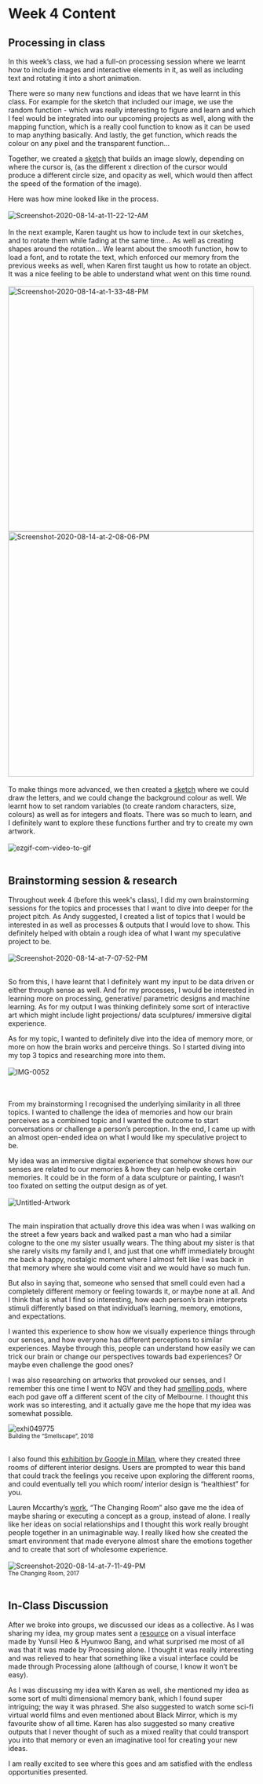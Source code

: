 # Week 4 Content

## Processing in class

In this week’s class, we had a full-on processing session where we learnt how to include images and interactive elements in it, as well as including text and rotating it into a short animation. <br />

There were so many new functions and ideas that we have learnt in this class. For example for the sketch that included our image, we use the random function - which was really interesting to figure and learn and which I feel would be integrated into our upcoming projects as well, along with the mapping function, which is a really cool function to know as it can be used to map anything basically. And lastly, the get function, which reads the colour on any pixel and the transparent function… <br />

Together, we created a [sketch](https://github.com/jinnilow/slavetoalgorithm/tree/master/Processing/photo_Jinni) that builds an image slowly, depending on where the cursor is, (as the different x direction of the cursor would produce a different circle size, and opacity as well, which would then affect the speed of the formation of the image). <br />

Here was how mine looked like in the process. <br /> 
<br /> 
<img src="https://i.ibb.co/dthcVLd/Screenshot-2020-08-14-at-11-22-12-AM.png" alt="Screenshot-2020-08-14-at-11-22-12-AM" border="0">
<br /> 
<br /> 
In the next example, Karen taught us how to include text in our sketches, and to rotate them while fading at the same time… As well as creating shapes around the rotation… We learnt about the smooth function, how to load a font, and to rotate the text, which enforced our memory from the previous weeks as well, when Karen first taught us how to rotate an object. It was a nice feeling to be able to understand what went on this time round. <br />
<br /> 
<img src="https://i.ibb.co/pvFVXvK/Screenshot-2020-08-14-at-1-33-48-PM.png" alt="Screenshot-2020-08-14-at-1-33-48-PM" border="0" width="500"/> <img src="https://i.ibb.co/McZjHc1/Screenshot-2020-08-14-at-2-08-06-PM.png" alt="Screenshot-2020-08-14-at-2-08-06-PM" border="0" width="500"/>
<br /> 
<br /> 
To make things more advanced, we then created a [sketch](https://github.com/jinnilow/slavetoalgorithm/tree/master/Processing/draw_font) where we could draw the letters, and we could change the background colour as well. We learnt how to set random variables (to create random characters, size, colours)  as well as for integers and floats. There was so much to learn, and I definitely want to explore these functions further and try to create my own artwork. <br />
<br /> 
<img src="https://i.ibb.co/L8b3rdZ/ezgif-com-video-to-gif.gif" alt="ezgif-com-video-to-gif" border="0">
<br /> 
<br /> 

## Brainstorming session & research 

Throughout week 4 (before this week's class), I did my own brainstorming sessions for the topics and processes that I want to dive into deeper for the project pitch. As Andy suggested, I created a list of topics that I would be interested in as well as processes & outputs that I would love to show. This definitely helped with obtain a rough idea of what I want my speculative project to be. <br /> 
<br /> 
<img src="https://i.ibb.co/sgkFFxp/Screenshot-2020-08-14-at-7-07-52-PM.png" alt="Screenshot-2020-08-14-at-7-07-52-PM" border="0">
<br /> <br /> 

So from this, I have learnt that I definitely want my input to be data driven or either through sense as well. And for my processes, I would be interested in learning more on processing, generative/ parametric designs and machine learning. As for my output I was thinking definitely some sort of interactive art which might include light projections/ data sculptures/ immersive digital experience. <br /> 

As for my topic, I wanted to definitely dive into the idea of memory more, or more on how the brain works and perceive things. So I started diving into my top 3 topics and researching more into them. <br /> 
<br /> 
<img src="https://i.ibb.co/GQk5y3z/IMG-0052.jpg" alt="IMG-0052" border="0">
<br />  
<br /> 

From my brainstorming I recognised the underlying similarity in all three topics. I wanted to challenge the idea of memories and how our brain perceives as a combined topic and I wanted the outcome to start conversations or challenge a person’s perception. In the end, I came up with an almost open-ended idea on what I would like my speculative project to be. <br /> 

My idea was an immersive digital experience that somehow shows how our senses are related to our memories & how they can help evoke certain memories. It could be in the form of a data sculpture or painting, I wasn’t too fixated on setting the output design as of yet. <br />  <br /> 
<img src="https://i.ibb.co/X2DNgV3/Untitled-Artwork.jpg" alt="Untitled-Artwork" border="0"> <br />  <br /> 

The main inspiration that actually drove this idea was when I was walking on the street a few years back and walked past a man who had a similar cologne to the one my sister usually wears. The thing about my sister is that she rarely visits my family and I, and just that one whiff immediately brought me back a happy, nostalgic moment where I almost felt like I was back in that memory where she would come visit and we would have so much fun. <br /> 

But also in saying that, someone who sensed that smell could even had a completely different memory or feeling towards it, or maybe none at all. And I think that is what I find so interesting, how each person’s brain interprets stimuli differently based on that individual’s learning, memory, emotions, and expectations. <br /> 

I wanted this experience to show how we visually experience things through our senses, and how everyone has different perceptions to similar experiences. Maybe through this, people can understand how easily we can trick our brain or change our perspectives towards bad experiences? Or maybe even challenge the good ones?  <br /> 

I was also researching on artworks that provoked our senses, and I remember this one time I went to NGV and they had [smelling pods](https://www.ngv.vic.gov.au/multimedia/sissel-tolaas/#:~:text=Sissel%20Tolaas-,NGV%20Triennial,memories%20of%20time%20and%20place.&text=The%20audience%20is%20invited%20to%20guess%20what%20each%20smell%20is.), where each pod gave off a different scent of the city of Melbourne. I thought this work was so interesting, and it actually gave me the hope that my idea was somewhat possible. <br /> 

<img src="https://i.ibb.co/CP2dJ3q/exhi049775.jpg" alt="exhi049775" border="0"> <br /> 
<sub>Building the “Smellscape”, 2018</sub>
<br /> <br /> 

I also found this [exhibition by Google in Milan](https://www.wallpaper.com/design/google-a-space-for-being-salone-del-mobile-2019), where they created three rooms of different interior designs. Users are prompted to wear this band that could track the feelings you receive upon exploring the different rooms, and could eventually tell you which room/ interior design is “healthiest” for you. <br /> 

Lauren Mccarthy’s [work](https://lauren-mccarthy.com/The-Changing-Room), “The Changing Room” also gave me the idea of maybe sharing or executing a concept as a group, instead of alone. I really like her ideas on social relationships and I thought this work really brought people together in an unimaginable way. I really liked how she created the smart environment that made everyone almost share the emotions together and to create that sort of wholesome experience. <br /> 
<br /> 
<img src="https://i.ibb.co/k23J4dg/Screenshot-2020-08-14-at-7-11-49-PM.png" alt="Screenshot-2020-08-14-at-7-11-49-PM" border="0"> <br /> 
<sub>The Changing Room, 2017</sub>
<br /> <br /> 

## In-Class Discussion

After we broke into groups, we discussed our ideas as a collective. As I was sharing my idea, my group mates sent a [resource](https://www.youtube.com/watch?v=m_eOZuyCnnE) on a visual interface made by Yunsil Heo & Hyunwoo Bang, and what surprised me most of all was that it was made by Processing alone. I thought it was really interesting and was relieved to hear that something like a visual interface could be made through Processing alone (although of course, I know it won’t be easy). <br /> 

As I was discussing my idea with Karen as well, she mentioned my idea as some sort of multi dimensional memory bank, which I found super intriguing; the way it was phrased. She also suggested to watch some sci-fi virtual world films and even mentioned about Black Mirror, which is my favourite show of all time. Karen has also suggested so many creative outputs that I never thought of such as a mixed reality that could transport you into that memory or even an imaginative tool for creating your new ideas. <br /> 

I am really excited to see where this goes and am satisfied with the endless opportunities presented. <br /> 







